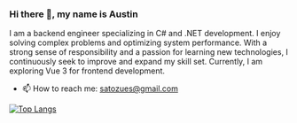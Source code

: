### Hi there 👋, my name is Austin
I am a backend engineer specializing in C# and .NET development. I enjoy solving complex problems and optimizing system performance. With a strong sense of responsibility and a passion for learning new technologies, I continuously seek to improve and expand my skill set. Currently, I am exploring Vue 3 for frontend development.

- 📫 How to reach me: satozues@gmail.com 


[![Top Langs](https://github-readme-stats.vercel.app/api/top-langs/?username=AustinWu2023)](https://github.com/anuraghazra/github-readme-stats)

